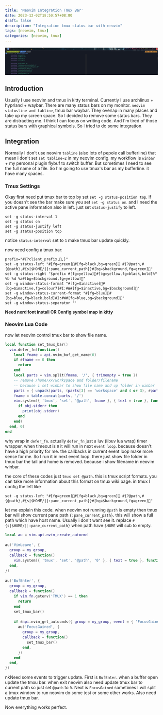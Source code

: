 ```yaml
---
title: 'Neovim Integration Tmux Bar'
date: 2023-12-02T18:50:57+08:00
draft: false
description: "Integration tmux status bar with neovim"
tags: [neovim, tmux]
categories: [neovim, tmux]
---
```


![image](../../../asset/tmux_bar.png)

## Introduction

Usually I use neovim and tmux in kitty terminal. Currently I use archlinux + hyprland + waybar.
There are many status bars on my monitor. `neovim statusline and tabline`, tmux bar waybar. They
overlap in many places and take up my screen space. So I decided to remove some status bars. They
are distracting me. I think I can focus on writing code. And I'm tired of those status bars with
graphical symbols. So I tried to do some integration.

## Integration

Normally I don't use neovim `tabline` (also lots of pepole call bufferline) that mean i don't
set `set tabline=2` in my neovim config. my workflow is `winbar` + my personal plugin flybuf to
switch buffer. But sometimes I need to see the full name of a file. So I'm going to use tmux's bar
as my bufferline. it have many spaces.

### Tmux Settings

Okay first need put tmux bar to top by set `set -g status-position top`. If you doesn't see the bar
make sure you set `set -g status on`. and I need the active pane information also in left. just set
`status-justify` to left.

```text
set -g status-interval 1
set -g status on
set -g status-justify left
set -g status-position top
```

notice `status-interval` set to `1` make tmux bar update quickly.

now need config a tmux bar:

```text
prefix="#{?client_prefix,🐠,}"
set -g status-left "#[fg=green]#[fg=black,bg=green] #{?@path,#{@path},#{s|$HOME/||:pane_current_path}}#[bg=$background,fg=green]"
set -g status-right "$prefix #[fg=yellow]#[bg=yellow,fg=black,bold]%Y %b %d %a#[bg=$background,fg=yellow]"
set -g window-status-format "#[fg=$inactive]#[bg=$inactive,fg=colour7]#I:#W#[fg=$inactive,bg=$background]"
set -g window-status-current-format "#[fg=blue]#[bg=blue,fg=black,bold]#I:#W#[fg=blue,bg=$background]"
set -g window-status-separator ''
```

**Need nerd font install OR Config symbol map in kitty**

### Neovim Lua Code

now let neovim control tmux bar to show file name.

```lua
local function set_tmux_bar()
  vim.defer_fn(function()
    local fname = api.nvim_buf_get_name(0)
    if #fname == 0 then
      return
    end
    local parts = vim.split(fname, '/', { trimempty = true })
    -- remove /home/xx/workspace and folder/filename
    -- because i set winbar to show file name and up folder in winbar
    parts = { unpack(parts, (parts[3] == 'workspace' and 4 or 3), #parts - 1) }
    fname = table.concat(parts, '/')
    vim.system({ 'tmux', 'set', '@path', fname }, { text = true }, function(obj)
      if obj.stderr then
        print(obj.stderr)
      end
    end)
  end, 0)
end
```

why wrap in `defer_fn`. actually `defer_fn` just a luv (libuv lua wrap) timer wrapper. when timeout
is `0` it will run in next `event loop`. because doesn't have a high priority for me. the
callbacks in current event loop make more sense for me. So I run it in next event loop. there just 
show file folder in tmux bar the tail and home is removed. because i show filename in neovim winbar.

the core of these codes just `tmux set @path`. this is tmux script formats. you can take more
information about this format on tmux wiki page. in tmux I config the left like

```text
set -g status-left "#[fg=green]#[fg=black,bg=green] #{?@path,#{@path},#{s|$HOME/||:pane_current_path}}#[bg=$background,fg=green]"
```

let me explain this code. when neovim not running `@path` is empty then tmux bar will show current 
pane path `{:pane_current_path}`. this will show a full path which have host name. Usually i don't
want see it. replace `#{s|$HOME/||:pane_current_path}` when path have `$HOME` will sub to empty.

```lua
local au = vim.api.nvim_create_autocmd

au('VimLeave', {
  group = my_group,
  callback = function()
    vim.system({ 'tmux', 'set', '@path', '0' }, { text = true }, function() end)
  end,
})

au('BufEnter', {
  group = my_group,
  callback = function()
    if vim.fn.getenv('TMUX') == 1 then
      return
    end
    set_tmux_bar()

    if #api.nvim_get_autocmds({ group = my_group, event = { 'FocusGained' } }) == 0 then
      au('FocusGained', {
        group = my_group,
        callback = function()
          set_tmux_bar()
        end,
      })
    end
  end,
})
```

nkNeed some events to trigger update. First is `BufEnter`. when a buffer open update the tmxu bar.
when exit neovim also need update tmux bar to current path so just set `@path` to `0`. Next is
`FocusGained` sometimes I will split a tmux window to run neovim do some test or some other works.
Also need update tmux bar.

Now everything works perfect.
